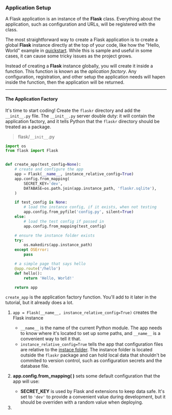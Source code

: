 ### Application Setup

A Flask application is an instance of the **Flask** class. Everything about the application, such as configuration and URLs, will be registered with the class.

The most straightforward way to create a Flask application is to create a global **Flask** instance directly at the top of your code, like how the "Hello, World" example in [quickstart](). While this is sample and useful in some cases, it can cause some tricky issues as the project grows.

Instead of creating a **Flask** instance globally, you will create it inside a function. This function is known as the _aplication factory_. Any configuration, registration, and other setup the application needs will hapen inside the function, then the application will be returned.

----

#### The Application Factory

It's time to start coding! Create the `flaskr` directory and add the `__init__.py` file. The `__init__.py` server double duty: it will contain the application factory, and it tells Python that the `flaskr` directory should be treated as a package.

> flask/`__init__`.py

```Python
import os
from flask import Flask


def create_app(test_config=None):
    # create and configure the app
    app = Flask(__name__, instance_relative_config=True)
    app.config.from_mapping(
        SECRET_KEY='dev',
        DATABASE=os.path.join(app.instance_path, 'flaskr.sqlite'),
    )

    if test_config is None:
        # load the instance config, if it exists, when not testing
        app.config.from_pyfile('config.py', silent=True)
    else:
        # load the test config if passed in
        app.config.from_mapping(test_config)

    # ensure the instance folder exists
    try:
        os.makedirs(app.instance_path)
    except OSError:
        pass

    # a simple page that says hello
    @app.route('/hello')
    def hello():
        return 'Hello, World!'

    return app
```

`create_app` is the application factory function. You'll add to it later in the tutorial, but it already does a lot.

1. `app = Flask(__name__, instance_relative_config=True)` creates the Flask instance
    + `__name__` is the name of the current Python module. The app needs to know where it's located to set up some paths, and `__name__` is a convenient way to tell it that.
    + `instance_relative_config=True` tells the app that configuration files are relative to the [instace folder](). The instance folder is located outside the `flaskr` package and can hold local data that shouldn't be commited to version control, such as configuration secrets and the database file.

2. **app.config.from_mapping( )** sets some default configuration that the app will use:
    + **SECRET_KEY** is used by Flask and extensions to keep data safe. It's set to `'dev'` to provide a convenient value during development, but it should be overriden with a random value when deploying.
3. 
